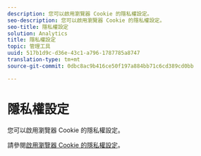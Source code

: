```yaml
---
description: 您可以啟用瀏覽器 Cookie 的隱私權設定。
seo-description: 您可以啟用瀏覽器 Cookie 的隱私權設定。
seo-title: 隱私權設定
solution: Analytics
title: 隱私權設定
topic: 管理工具
uuid: 517b1d9c-d36e-43c1-a796-1787785a8747
translation-type: tm+mt
source-git-commit: 0dbc8ac9b416ce50f197a884bb71c6cd389cd0bb

---
```



# 隱私權設定

您可以啟用瀏覽器 Cookie 的隱私權設定。

請參閱[啟用瀏覽器 Cookie 的隱私權設定](https://marketing.adobe.com/resources/help/en_US/whitepapers/cookies/browser_cookie_settings.html)。
